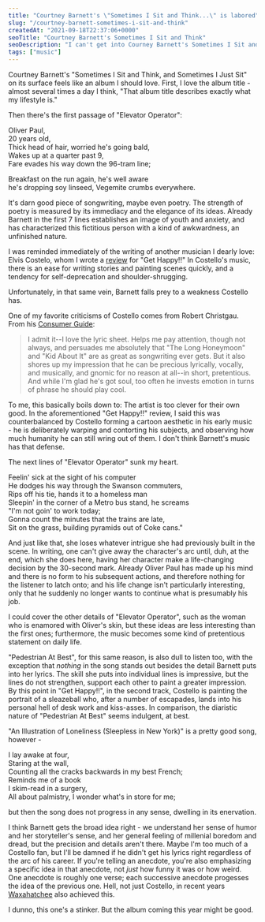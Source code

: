 ```yaml
---
title: "Courtney Barnett's \"Sometimes I Sit and Think...\" is labored"
slug: "/courtney-barnett-sometimes-i-sit-and-think"
createdAt: "2021-09-18T22:37:06+0000"
seoTitle: "Courtney Barnett's Sometimes I Sit and Think"
seoDescription: "I can't get into Courney Barnett's Sometimes I Sit and Think, and Sometimes I Just Sit."
tags: ["music"]
---
```


Courtney Barnett's "Sometimes I Sit and Think, and Sometimes I Just Sit" on its surface feels like an album I should love. First, I love the album title - almost several times a day I think, "That album title describes exactly what my lifestyle is."

Then there's the first passage of "Elevator Operator":

Oliver Paul,<br/>
20 years old,<br/>
Thick head of hair, worried he's going bald,<br/>
Wakes up at a quarter past 9,<br/>
Fare evades his way down the 96-tram line;<br/>

Breakfast on the run again, he's well aware<br/>
he's dropping soy linseed, Vegemite crumbs everywhere.

It's darn good piece of songwriting, maybe even poetry. The strength of poetry is measured by its immediacy and the elegance of its ideas. Already Barnett in the first 7 lines establishes an image of youth and anxiety, and has characterized this fictitious person with a kind of awkwardness, an unfinished nature.

I was reminded immediately of the writing of another musician I dearly love: Elvis Costelo, whom I wrote a <a href="https://popularthoughts.blog/elvis-costello-get-happy" target="_blank" rel="noopener noreferrer">review</a> for "Get Happy!!" In Costello's music, there is an ease for writing stories and painting scenes quickly, and a tendency for self-deprecation and shoulder-shrugging.

Unfortunately, in that same vein, Barnett falls prey to a weakness Costello has.

One of my favorite criticisms of Costello comes from Robert Christgau. From his <a href="https://www.robertchristgau.com/get_artist.php?id=1851&name=Elvis+Costello+and+the+Attractions" target="_blank" rel="noopener noreferrer">Consumer Guide</a>:

> I admit it--I love the lyric sheet. Helps me pay attention, though not always, and persuades me absolutely that "The Long Honeymoon" and "Kid About It" are as great as songwriting ever gets. But it also shores up my impression that he can be precious lyrically, vocally, and musically, and gnomic for no reason at all--in short, pretentious. And while I'm glad he's got soul, too often he invests emotion in turns of phrase he should play cool.

To me, this basically boils down to: The artist is too clever for their own good. In the aforementioned "Get Happy!!" review, I said this was counterbalanced by Costello forming a cartoon aesthetic in his early music - he is deliberately warping and contorting his subjects, and observing how much humanity he can still wring out of them. I don't think Barnett's music has that defense.

The next lines of "Elevator Operator" sunk my heart.

Feelin' sick at the sight of his computer<br/>
He dodges his way through the Swanson commuters,<br/>
Rips off his tie, hands it to a homeless man<br/>
Sleepin' in the corner of a Metro bus stand, he screams<br/>
"I'm not goin' to work today;<br/>
Gonna count the minutes that the trains are late,<br/>
Sit on the grass, building pyramids out of Coke cans."

And just like that, she loses whatever intrigue she had previously built in the scene. In writing, one can't give away the character's arc until, duh, at the end, which she does here, having her character make a life-changing decision by the 30-second mark. Already Oliver Paul has made up his mind and there is no form to his subsequent actions, and therefore nothing for the listener to latch onto; and his life change isn't particularly interesting, only that he suddenly no longer wants to continue what is presumably his job.

I could cover the other details of "Elevator Operator", such as the woman who is enamored with Oliver's skin, but these ideas are less interesting than the first ones; furthermore, the music becomes some kind of pretentious statement on daily life.

"Pedestrian At Best", for this same reason, is also dull to listen too, with the exception that _nothing_ in the song stands out besides the detail Barnett puts into her lyrics. The skill she puts into individual lines is impressive, but the lines do not strengthen, support each other to paint a greater impression. By this point in "Get Happy!!", in the second track, Costello is painting the portrait of a sleazeball who, after a number of escapades, lands into his personal hell of desk work and kiss-asses. In comparison, the diaristic nature of "Pedestrian At Best" seems indulgent, at best.

"An Illustration of Loneliness (Sleepless in New York)" is a pretty good song, however -

I lay awake at four,<br/>
Staring at the wall,<br/>
Counting all the cracks backwards in my best French;<br/>
Reminds me of a book<br/>
I skim-read in a surgery,<br/>
All about palmistry, I wonder what's in store for me;

but then the song does not progress in any sense, dwelling in its enervation.

I think Barnett gets the broad idea right - we understand her sense of humor and her storyteller's sense, and her general feeling of millenial boredom and dread, but the precision and details aren't there. Maybe I'm too much of a Costello fan, but I'll be damned if he didn't get his lyrics right regardless of the arc of his career. If you're telling an anecdote, you're also emphasizing a specific idea in that anecdote, not _just_ how funny it was or how weird. One anecdote is roughly one verse; each successive anecdote progesses the idea of the previous one. Hell, not just Costello, in recent years <a href="https://popularthoughts.blog/waxahatchee-out-in-the-storm" target="_blank" rel="noopener noreferrer">Waxahatchee</a> also achieved this.

I dunno, this one's a stinker. But the album coming this year might be good.